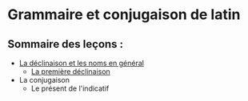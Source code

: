 # Grammaire et conjugaison de latin

## Sommaire des leçons :

* <a href="./déclinaison/">La déclinaison et les noms en général</a>
  * <a href="./déclinaison/première déclinaison.md">La première déclinaison</a>
* La conjugaison
  * Le présent de l'indicatif
